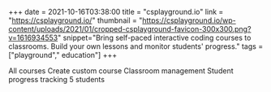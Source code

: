 +++
date = 2021-10-16T03:38:00
title = "csplayground.io"
link = "https://csplayground.io/"
thumbnail = "https://csplayground.io/wp-content/uploads/2021/01/cropped-csplayground-favicon-300x300.png?v=1616934553"
snippet="Bring self-paced interactive coding courses to classrooms. Build your own lessons and monitor students' progress."
tags = ["playground"," education"]
+++

All courses
Create custom course
Classroom management
Student progress tracking
5 students
